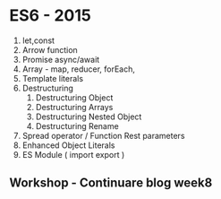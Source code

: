 # ES6 - 2015

1. let,const
2. Arrow function
3. Promise async/await
4. Array - map, reducer, forEach,
5. Template literals
6. Destructuring
   1. Destructuring Object
   2. Destructuring Arrays
   3. Destructuring Nested Object
   4. Destructuring Rename
7. Spread operator / Function Rest parameters
8. Enhanced Object Literals
9. ES Module ( import export )

## Workshop - Continuare blog week8
